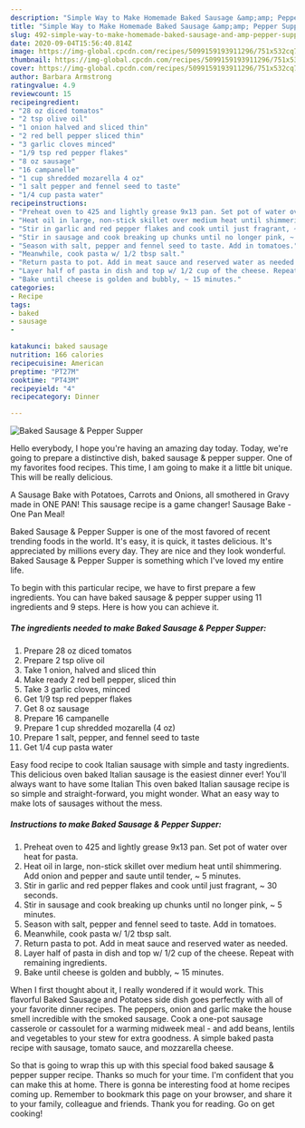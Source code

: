```yaml
---
description: "Simple Way to Make Homemade Baked Sausage &amp;amp; Pepper Supper"
title: "Simple Way to Make Homemade Baked Sausage &amp;amp; Pepper Supper"
slug: 492-simple-way-to-make-homemade-baked-sausage-and-amp-pepper-supper
date: 2020-09-04T15:56:40.814Z
image: https://img-global.cpcdn.com/recipes/5099159193911296/751x532cq70/baked-sausage-pepper-supper-recipe-main-photo.jpg
thumbnail: https://img-global.cpcdn.com/recipes/5099159193911296/751x532cq70/baked-sausage-pepper-supper-recipe-main-photo.jpg
cover: https://img-global.cpcdn.com/recipes/5099159193911296/751x532cq70/baked-sausage-pepper-supper-recipe-main-photo.jpg
author: Barbara Armstrong
ratingvalue: 4.9
reviewcount: 15
recipeingredient:
- "28 oz diced tomatos"
- "2 tsp olive oil"
- "1 onion halved and sliced thin"
- "2 red bell pepper sliced thin"
- "3 garlic cloves minced"
- "1/9 tsp red pepper flakes"
- "8 oz sausage"
- "16 campanelle"
- "1 cup shredded mozarella 4 oz"
- "1 salt pepper and fennel seed to taste"
- "1/4 cup pasta water"
recipeinstructions:
- "Preheat oven to 425 and lightly grease 9x13 pan. Set pot of water over heat for pasta."
- "Heat oil in large, non-stick skillet over medium heat until shimmering. Add onion and pepper and saute until tender, ~ 5 minutes."
- "Stir in garlic and red pepper flakes and cook until just fragrant, ~ 30 seconds."
- "Stir in sausage and cook breaking up chunks until no longer pink, ~ 5 minutes."
- "Season with salt, pepper and fennel seed to taste. Add in tomatoes."
- "Meanwhile, cook pasta w/ 1/2 tbsp salt."
- "Return pasta to pot. Add in meat sauce and reserved water as needed."
- "Layer half of pasta in dish and top w/ 1/2 cup of the cheese. Repeat with remaining ingredients."
- "Bake until cheese is golden and bubbly, ~ 15 minutes."
categories:
- Recipe
tags:
- baked
- sausage
- 

katakunci: baked sausage  
nutrition: 166 calories
recipecuisine: American
preptime: "PT27M"
cooktime: "PT43M"
recipeyield: "4"
recipecategory: Dinner

---
```



![Baked Sausage &amp; Pepper Supper](https://img-global.cpcdn.com/recipes/5099159193911296/751x532cq70/baked-sausage-pepper-supper-recipe-main-photo.jpg)

Hello everybody, I hope you're having an amazing day today. Today, we're going to prepare a distinctive dish, baked sausage &amp; pepper supper. One of my favorites food recipes. This time, I am going to make it a little bit unique. This will be really delicious.

A Sausage Bake with Potatoes, Carrots and Onions, all smothered in Gravy made in ONE PAN! This sausage recipe is a game changer! Sausage Bake - One Pan Meal!

Baked Sausage &amp; Pepper Supper is one of the most favored of recent trending foods in the world. It's easy, it is quick, it tastes delicious. It's appreciated by millions every day. They are nice and they look wonderful. Baked Sausage &amp; Pepper Supper is something which I've loved my entire life.


To begin with this particular recipe, we have to first prepare a few ingredients. You can have baked sausage &amp; pepper supper using 11 ingredients and 9 steps. Here is how you can achieve it.

<!--inarticleads1-->

##### The ingredients needed to make Baked Sausage &amp; Pepper Supper:

1. Prepare 28 oz diced tomatos
1. Prepare 2 tsp olive oil
1. Take 1 onion, halved and sliced thin
1. Make ready 2 red bell pepper, sliced thin
1. Take 3 garlic cloves, minced
1. Get 1/9 tsp red pepper flakes
1. Get 8 oz sausage
1. Prepare 16 campanelle
1. Prepare 1 cup shredded mozarella (4 oz)
1. Prepare 1 salt, pepper, and fennel seed to taste
1. Get 1/4 cup pasta water


Easy food recipe to cook Italian sausage with simple and tasty ingredients. This delicious oven baked Italian sausage is the easiest dinner ever! You&#39;ll always want to have some Italian This oven baked Italian sausage recipe is so simple and straight-forward, you might wonder. What an easy way to make lots of sausages without the mess. 

<!--inarticleads2-->

##### Instructions to make Baked Sausage &amp; Pepper Supper:

1. Preheat oven to 425 and lightly grease 9x13 pan. Set pot of water over heat for pasta.
1. Heat oil in large, non-stick skillet over medium heat until shimmering. Add onion and pepper and saute until tender, ~ 5 minutes.
1. Stir in garlic and red pepper flakes and cook until just fragrant, ~ 30 seconds.
1. Stir in sausage and cook breaking up chunks until no longer pink, ~ 5 minutes.
1. Season with salt, pepper and fennel seed to taste. Add in tomatoes.
1. Meanwhile, cook pasta w/ 1/2 tbsp salt.
1. Return pasta to pot. Add in meat sauce and reserved water as needed.
1. Layer half of pasta in dish and top w/ 1/2 cup of the cheese. Repeat with remaining ingredients.
1. Bake until cheese is golden and bubbly, ~ 15 minutes.


When I first thought about it, I really wondered if it would work. This flavorful Baked Sausage and Potatoes side dish goes perfectly with all of your favorite dinner recipes. The peppers, onion and garlic make the house smell incredible with the smoked sausage. Cook a one-pot sausage casserole or cassoulet for a warming midweek meal - and add beans, lentils and vegetables to your stew for extra goodness. A simple baked pasta recipe with sausage, tomato sauce, and mozzarella cheese. 

So that is going to wrap this up with this special food baked sausage &amp; pepper supper recipe. Thanks so much for your time. I'm confident that you can make this at home. There is gonna be interesting food at home recipes coming up. Remember to bookmark this page on your browser, and share it to your family, colleague and friends. Thank you for reading. Go on get cooking!
